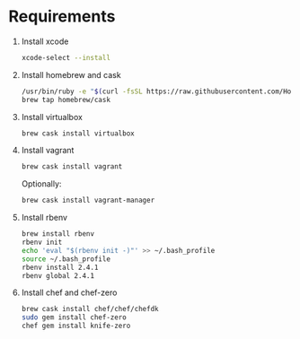 # Requirements

1. Install xcode

    ```bash
    xcode-select --install
    ```

2. Install homebrew and cask

    ```bash
    /usr/bin/ruby -e "$(curl -fsSL https://raw.githubusercontent.com/Homebrew/install/master/install)"
    brew tap homebrew/cask
    ```

3. Install virtualbox

    ```bash
    brew cask install virtualbox
    ```

4. Install vagrant

    ```bash
    brew cask install vagrant
    ```

    Optionally:

    ```bash
    brew cask install vagrant-manager
    ```

5. Install rbenv

    ```bash
    brew install rbenv
    rbenv init
    echo 'eval "$(rbenv init -)"' >> ~/.bash_profile
    source ~/.bash_profile
    rbenv install 2.4.1
    rbenv global 2.4.1
    ```

6. Install chef and chef-zero

    ```bash
    brew cask install chef/chef/chefdk
    sudo gem install chef-zero
    chef gem install knife-zero
    ```
